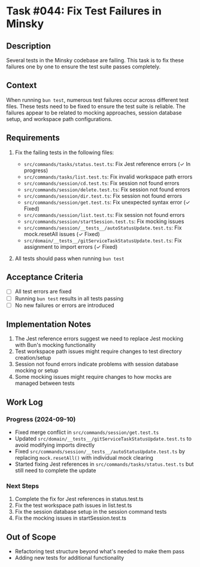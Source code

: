 # Task #044: Fix Test Failures in Minsky

## Description

Several tests in the Minsky codebase are failing. This task is to fix these failures one by one to ensure the test suite passes completely.

## Context

When running `bun test`, numerous test failures occur across different test files. These tests need to be fixed to ensure the test suite is reliable. The failures appear to be related to mocking approaches, session database setup, and workspace path configurations.

## Requirements

1. Fix the failing tests in the following files:

   - `src/commands/tasks/status.test.ts`: Fix Jest reference errors (✓ In progress)
   - `src/commands/tasks/list.test.ts`: Fix invalid workspace path errors
   - `src/commands/session/cd.test.ts`: Fix session not found errors
   - `src/commands/session/delete.test.ts`: Fix session not found errors
   - `src/commands/session/dir.test.ts`: Fix session not found errors
   - `src/commands/session/get.test.ts`: Fix unexpected syntax error (✓ Fixed)
   - `src/commands/session/list.test.ts`: Fix session not found errors
   - `src/commands/session/startSession.test.ts`: Fix mocking issues
   - `src/commands/session/__tests__/autoStatusUpdate.test.ts`: Fix mock.resetAll issues (✓ Fixed)
   - `src/domain/__tests__/gitServiceTaskStatusUpdate.test.ts`: Fix assignment to import errors (✓ Fixed)

2. All tests should pass when running `bun test`

## Acceptance Criteria

- [ ] All test errors are fixed
- [ ] Running `bun test` results in all tests passing
- [ ] No new failures or errors are introduced

## Implementation Notes

1. The Jest reference errors suggest we need to replace Jest mocking with Bun's mocking functionality
2. Test workspace path issues might require changes to test directory creation/setup
3. Session not found errors indicate problems with session database mocking or setup
4. Some mocking issues might require changes to how mocks are managed between tests

## Work Log

### Progress (2024-09-10)

- Fixed merge conflict in `src/commands/session/get.test.ts`
- Updated `src/domain/__tests__/gitServiceTaskStatusUpdate.test.ts` to avoid modifying imports directly
- Fixed `src/commands/session/__tests__/autoStatusUpdate.test.ts` by replacing `mock.resetAll()` with individual mock clearing
- Started fixing Jest references in `src/commands/tasks/status.test.ts` but still need to complete the update

### Next Steps

1. Complete the fix for Jest references in status.test.ts
2. Fix the test workspace path issues in list.test.ts
3. Fix the session database setup in the session command tests
4. Fix the mocking issues in startSession.test.ts

## Out of Scope

- Refactoring test structure beyond what's needed to make them pass
- Adding new tests for additional functionality
